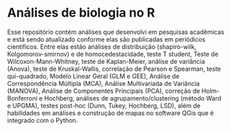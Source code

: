 # Análises de biologia no R

Esse repositório contém análises que desenvolvi em pesquisas acadêmicas e está sendo atualizado conforme elas são publicadas em periódicos científicos. Entre elas estão análises de distribuição (shapiro-wilk, Kolgomorov-smirnov) e de homocedestacidade, teste T student, Teste de Wilcoxon-Mann-Whitney, teste de Kaplan-Meier, análise de variância (Anova), teste de Kruskal-Wallis, correlação de Pearson e Spearman, teste qui-quadrado, Modelo Linear Geral (GLM e GEE), Análise de Correspondência Múltipla (MCA), Análise Multivariada de Variância (MANOVA), Análise de Componentes Principais (PCA), correção de Holm-Bonferroni e Hochberg, análises de agrupamento/clustering (método Ward e UPGMA), testes post-hoc (Dunn, Tukey, Hochberg, LSD), além de habilidades em análises e construção de mapas no software QGis que é integrado com o Python.
